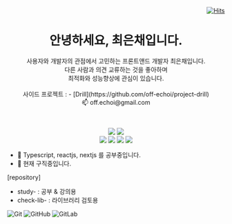 <div align="right">

[![Hits](https://hits.seeyoufarm.com/api/count/incr/badge.svg?url=https%3A%2F%2Fgithub.com%2Foff-echoi&count_bg=%2379C83D&title_bg=%23555555&icon=&icon_color=%23E7E7E7&title=hits&edge_flat=false)](https://hits.seeyoufarm.com)

</div>

<h1 align="center">안녕하세요, 최은채입니다.</h1>
<p align="center">
  사용자와 개발자의 관점에서 고민하는 프론트앤드 개발자 최은채입니다.<br>
  다른 사람과 의견 교류하는 것을 좋아하며<br>
  최적화와 성능향상에 관심이 있습니다.<br><br>
  사이드 프로젝트 : - [Drill](https://github.com/off-echoi/project-drill)<br>
  📫 off.echoi@gmail.com 
</p>
<br>

<p align="center">
  <img src="https://img.shields.io/badge/-HTML-orange?style=flat-square&logo=html5&logoColor=ffffff"/> 
  <img src="https://img.shields.io/badge/-CSS-blue?style=flat-square&logo=css3&logoColor=ffffff"/>     
  <br>
  <img src="https://img.shields.io/badge/-javascript-green?style=flat-square&logo=javascript&logoColor=ffffff"/> 
  <img src="https://img.shields.io/badge/-typescript-brightgreen?style=flat-square&logo=typescript&logoColor=ffffff"/> 
  <img src="https://img.shields.io/badge/-react-086dc3?style=flat-square&logo=react&logoColor=ffffff"/>      
  <img src="https://img.shields.io/badge/Next.js-000000?style=flat-square&logo=Next.js&logoColor=white"/>
</p>

<div align="center">
  
<!--[![Anurag's GitHub stats](https://github-readme-stats.vercel.app/api?username=off-echoi&show_icons=true&theme=react)](https://github.com/anuraghazra/github-readme-stats) -->
  
</div>

- 🌱 Typescript, reactjs, nextjs 를 공부중입니다.
- 🤔 현재 구직중입니다.

[repository]
- study- : 공부 & 강의용
- check-lib- : 라이브러리 검토용

![Git](https://img.shields.io/badge/-Git-black?style=flat-square&logo=git)
![GitHub](https://img.shields.io/badge/-GitHub-black?style=flat-square&logo=github)
![GitLab](https://img.shields.io/badge/-GitLab-black?style=flat-square&logo=gitlab)
